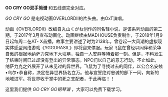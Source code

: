 

**GO CRY GO双手简谱** 和五线谱完全对应。

_GO CRY GO_ 是电视动画OVERLORDⅡ的片头曲。由OxT演唱。

动画《OVERLORDⅡ》改编自丸山くがね创作的同名轻小说，是该系列动画的第二期，于2017年3月宣布动画化。动画继续由MADHOUSE负责制作，于2018年1月9日起每周二在AT-
X首播。故事主要讲述了时为2138年。曾卷起一大风潮的虚拟现实体感型网络游戏《YGGDRASIL》即将迎来停服。玩家飞鼠在曾经以同伴和荣华自傲的根据地纳萨力克地下大坟墓，独自一人安静等待着那一刻。但是，不料发生了结束时间已过却没有登出的异常事态。NPC们以自己的意志行动，不止如此，纳萨力克之外展开了从未见过的异世界。飞鼠为了寻找过去的同伴，以公会名安兹•乌尔•恭自称，决定在异世界扬名立万。他与宣誓绝对忠诚的部下一同，向新的地域进军。将世界收于掌中的死之支配者，于此再临！！

这里我们提供 _GO CRY GO钢琴谱_ ，大家可以免费下载学习。

